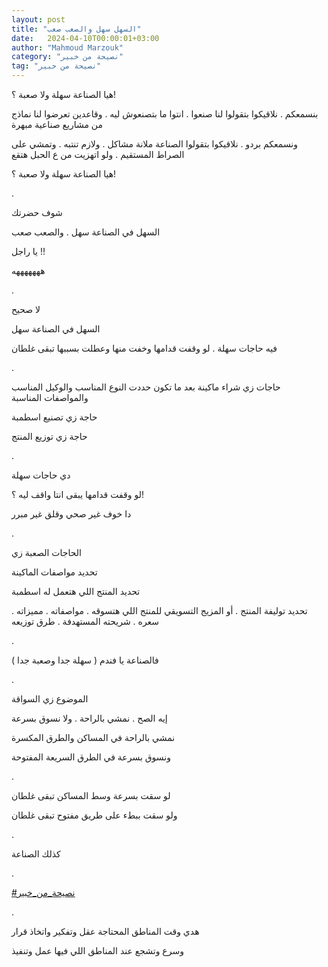 ```yaml
---
layout: post
title: "السهل سهل والصعب صعب"
date:   2024-04-10T00:00:01+03:00
author: "Mahmoud Marzouk"
category: "نصيحة من خبير"
tag: "نصيحة من خبير"
---
```



هيا الصناعة سهلة ولا صعبة ؟!

بنسمعكم . نلاقيكوا بتقولوا لنا صنعوا . انتوا ما بتصنعوش
ليه . وقاعدين تعرضوا لنا نماذج من مشاريع صناعية مبهرة

ونسمعكم بردو . نلاقيكوا بتقولوا الصناعة ملانة مشاكل .
ولازم تنتبه . وتمشي على الصراط المستقيم . ولو اتهزيت من ع الحبل
هتقع

هيا الصناعة سهلة ولا صعبة ؟!

.

شوف حضرتك

السهل في الصناعة سهل . والصعب صعب

يا راجل !!

هههههههه

.

لا صحيح

السهل في الصناعة سهل

فيه حاجات سهلة . لو وقفت قدامها وخفت منها وعطلت بسببها
تبقى غلطان

.

حاجات زي شراء ماكينة بعد ما تكون حددت النوع المناسب
والوكيل المناسب والمواصفات المناسبة

حاجة زي تصنيع اسطمبة

حاجة زي توزيع المنتج

.

دي حاجات سهلة

لو وقفت قدامها يبقى انتا واقف ليه ؟!

دا خوف غير صحي وقلق غير مبرر

.

الحاجات الصعبة زي

تحديد مواصفات الماكينة

تحديد المنتج اللي هتعمل له اسطمبة

تحديد توليفة المنتج . أو المزيج التسويقي للمنتج اللي
هتسوقه . مواصفاته . مميزاته . سعره . شريحته المستهدفة . طرق
توزيعه

.

فالصناعة يا فندم ( سهلة جدا وصعبة جدا )

.

الموضوع زي السواقة

إيه الصح . نمشي بالراحة . ولا نسوق بسرعة

نمشي بالراحة في المساكن والطرق المكسرة

ونسوق بسرعة في الطرق السريعة المفتوحة

.

لو سقت بسرعة وسط المساكن تبقى غلطان

ولو سقت ببطء على طريق مفتوح تبقى غلطان

.

كذلك الصناعة

.

[<u>\#نصيحة\_من\_خبير</u>](https://www.facebook.com/hashtag/%D9%86%D8%B5%D9%8A%D8%AD%D8%A9_%D9%85%D9%86_%D8%AE%D8%A8%D9%8A%D8%B1?__eep__=6&__cft__%5b0%5d=AZXk0_Qql9o86x3bUWV4741nP7K9d_Tk3KDnWQSrLWAam8u5kwT9aEFhrnh4EMZQFYT76khI-Q47_pSUW_HLglLwPtQbDlwHak83abks0DeRVLkVQwbY9NDAXqnoSKebu7zwXJ_F-BMa2DBACRlJrzap9JdD3bQx5Ay8CLWrGQNItg&__tn__=*NK-R)

.

هدي وقت المناطق المحتاجة عقل وتفكير واتخاذ قرار

وسرع وتشجع عند المناطق اللي فيها عمل وتنفيذ
